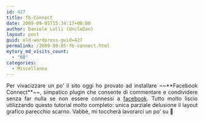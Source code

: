 ```yaml
---
id: 427
title: fb-Connect
date: 2009-09-05T15:34:17+00:00
author: Daniele Lolli (UncleDan)
layout: post
guid: old-wordpress-guid=427
permalink: /2009-09-05-fb-connect.html
mytory_md_visits_count:
  - "68"
categories:
  - Miscellanea
---
```

<p style="text-align: justify;">
  Per vivacizzare un po&#8217; il sito oggi ho provato ad installare ~~**Facebook Connect**~~, simpatico plugin che consente di commentare e condividere senza far nulla se non essere connessi a <a title="facebook" href="http://www.facebook.com/" target="_blank">facebook</a>. Tutto molto liscio utilizzando questo tutorial molto completo: unica parziale delusione il layout grafico parecchio scarno. Vabbè, mi toccherà lavorarci un po&#8217; su 🙂
</p>